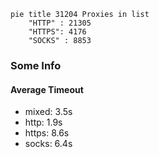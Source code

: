 
```mermaid
pie title 31204 Proxies in list
    "HTTP" : 21305
    "HTTPS": 4176
    "SOCKS" : 8853
```

### Some Info
#### Average Timeout

- mixed: 3.5s
- http: 1.9s
- https: 8.6s
- socks: 6.4s